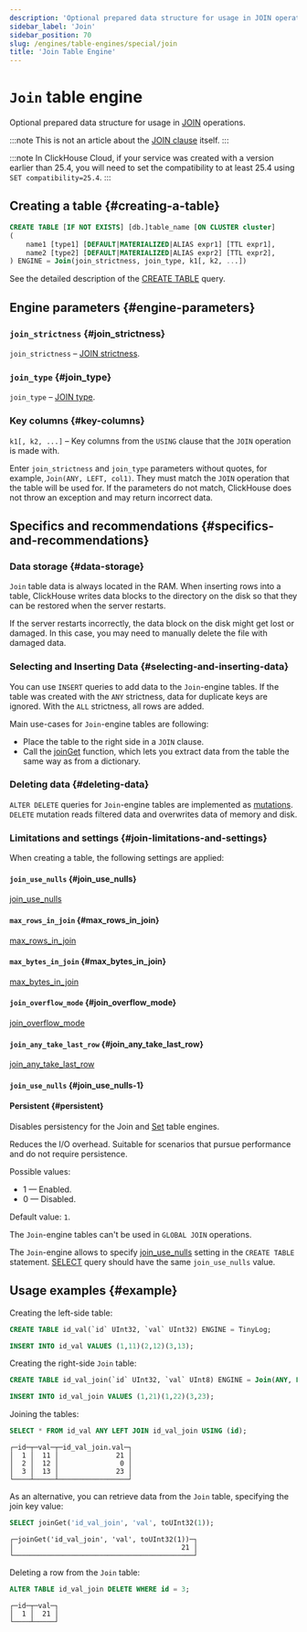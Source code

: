 ```yaml
---
description: 'Optional prepared data structure for usage in JOIN operations.'
sidebar_label: 'Join'
sidebar_position: 70
slug: /engines/table-engines/special/join
title: 'Join Table Engine'
---
```


# `Join` table engine

Optional prepared data structure for usage in [JOIN](/sql-reference/statements/select/join) operations.

:::note
This is not an article about the [JOIN clause](/sql-reference/statements/select/join) itself.
:::

:::note
In ClickHouse Cloud, if your service was created with a version earlier than 25.4, you will need to set the compatibility to at least 25.4 using  `SET compatibility=25.4`.
:::

## Creating a table {#creating-a-table}

```sql
CREATE TABLE [IF NOT EXISTS] [db.]table_name [ON CLUSTER cluster]
(
    name1 [type1] [DEFAULT|MATERIALIZED|ALIAS expr1] [TTL expr1],
    name2 [type2] [DEFAULT|MATERIALIZED|ALIAS expr2] [TTL expr2],
) ENGINE = Join(join_strictness, join_type, k1[, k2, ...])
```

See the detailed description of the [CREATE TABLE](/sql-reference/statements/create/table) query.

## Engine parameters {#engine-parameters}

### `join_strictness` {#join_strictness}

`join_strictness` – [JOIN strictness](/sql-reference/statements/select/join#supported-types-of-join).

### `join_type` {#join_type}

`join_type` – [JOIN type](/sql-reference/statements/select/join#supported-types-of-join).

### Key columns {#key-columns}

`k1[, k2, ...]` – Key columns from the `USING` clause that the `JOIN` operation is made with.

Enter `join_strictness` and `join_type` parameters without quotes, for example, `Join(ANY, LEFT, col1)`. They must match the `JOIN` operation that the table will be used for. If the parameters do not match, ClickHouse does not throw an exception and may return incorrect data.

## Specifics and recommendations {#specifics-and-recommendations}

### Data storage {#data-storage}

`Join` table data is always located in the RAM. When inserting rows into a table, ClickHouse writes data blocks to the directory on the disk so that they can be restored when the server restarts.

If the server restarts incorrectly, the data block on the disk might get lost or damaged. In this case, you may need to manually delete the file with damaged data.

### Selecting and Inserting Data {#selecting-and-inserting-data}

You can use `INSERT` queries to add data to the `Join`-engine tables. If the table was created with the `ANY` strictness, data for duplicate keys are ignored. With the `ALL` strictness, all rows are added.

Main use-cases for `Join`-engine tables are following:

- Place the table to the right side in a `JOIN` clause.
- Call the [joinGet](/sql-reference/functions/other-functions.md/#joinget) function, which lets you extract data from the table the same way as from a dictionary.

### Deleting data {#deleting-data}

`ALTER DELETE` queries for `Join`-engine tables are implemented as [mutations](/sql-reference/statements/alter/index.md#mutations). `DELETE` mutation reads filtered data and overwrites data of memory and disk.

### Limitations and settings {#join-limitations-and-settings}

When creating a table, the following settings are applied:

#### `join_use_nulls` {#join_use_nulls}

[join_use_nulls](/operations/settings/settings.md/#join_use_nulls)

#### `max_rows_in_join` {#max_rows_in_join}

[max_rows_in_join](/operations/settings/settings#max_rows_in_join)

#### `max_bytes_in_join` {#max_bytes_in_join}

[max_bytes_in_join](/operations/settings/settings#max_bytes_in_join)

#### `join_overflow_mode` {#join_overflow_mode}

[join_overflow_mode](/operations/settings/settings#join_overflow_mode)

#### `join_any_take_last_row` {#join_any_take_last_row}

[join_any_take_last_row](/operations/settings/settings.md/#join_any_take_last_row)

#### `join_use_nulls` {#join_use_nulls-1}

#### Persistent {#persistent}

Disables persistency for the Join and [Set](/engines/table-engines/special/set.md) table engines.

Reduces the I/O overhead. Suitable for scenarios that pursue performance and do not require persistence.

Possible values:

- 1 — Enabled.
- 0 — Disabled.

Default value: `1`.

The `Join`-engine tables can't be used in `GLOBAL JOIN` operations.

The `Join`-engine allows to specify [join_use_nulls](/operations/settings/settings.md/#join_use_nulls) setting in the `CREATE TABLE` statement. [SELECT](/sql-reference/statements/select/index.md) query should have the same `join_use_nulls` value.

## Usage examples {#example}

Creating the left-side table:

```sql
CREATE TABLE id_val(`id` UInt32, `val` UInt32) ENGINE = TinyLog;
```

```sql
INSERT INTO id_val VALUES (1,11)(2,12)(3,13);
```

Creating the right-side `Join` table:

```sql
CREATE TABLE id_val_join(`id` UInt32, `val` UInt8) ENGINE = Join(ANY, LEFT, id);
```

```sql
INSERT INTO id_val_join VALUES (1,21)(1,22)(3,23);
```

Joining the tables:

```sql
SELECT * FROM id_val ANY LEFT JOIN id_val_join USING (id);
```

```text
┌─id─┬─val─┬─id_val_join.val─┐
│  1 │  11 │              21 │
│  2 │  12 │               0 │
│  3 │  13 │              23 │
└────┴─────┴─────────────────┘
```

As an alternative, you can retrieve data from the `Join` table, specifying the join key value:

```sql
SELECT joinGet('id_val_join', 'val', toUInt32(1));
```

```text
┌─joinGet('id_val_join', 'val', toUInt32(1))─┐
│                                         21 │
└────────────────────────────────────────────┘
```

Deleting a row from the `Join` table:

```sql
ALTER TABLE id_val_join DELETE WHERE id = 3;
```

```text
┌─id─┬─val─┐
│  1 │  21 │
└────┴─────┘
```
